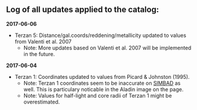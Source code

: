 ## Log of all updates applied to the catalog:

**2017-06-06**
- Terzan 5: Distance/gal.coords/reddening/metallicity updated to values from Valenti et al. 2007
  - Note: More updates based on Valenti et al. 2007 will be implemented in the future.

**2017-06-04**
- Terzan 1: Coordinates updated to values from Picard & Johnston (1995).
  - Note: Terzan 1 coordinates seem to be inaccurate on [SIMBAD](http://simbad.u-strasbg.fr/simbad/sim-basic?Ident=terzan+1&submit=SIMBAD+search) as well. This is particulary noticable in the Aladin image on the page.
  - Note: Values for half-light and core radii of Terzan 1 might be overestimated.
